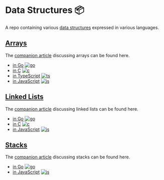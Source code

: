 # Data Structures 📦

A repo containing various [data structures](https://dxt.rs/category/programming/general/data-structures/) expressed in various languages.

## [Arrays](https://github.com/claudemuller/data-structures/tree/master/arrays)

The [companion article](https://dxt.rs/category/programming/general/arrays/) discussing arrays can be found here.

- [in Go](https://github.com/claudemuller/data-structures/tree/master/arrays/go) [![go](https://github.com/claudemuller/data-structures/actions/workflows/arrays.go.yml/badge.svg)](https://github.com/claudemuller/data-structures/actions/workflows/arrays.go.yml)
- [in C](https://github.com/claudemuller/data-structures/tree/master/arrays/c) [![c](https://github.com/claudemuller/data-structures/actions/workflows/arrays.c.yml/badge.svg)](https://github.com/claudemuller/data-structures/actions/workflows/arrays.c.yml)
- [in TypeScript](https://github.com/claudemuller/data-structures/tree/master/arrays/ts) [![ts](https://github.com/claudemuller/data-structures/actions/workflows/arrays.ts.yml/badge.svg)](https://github.com/claudemuller/data-structures/actions/workflows/arrays.ts.yml)
- [in JavaScript](https://github.com/claudemuller/data-structures/tree/master/arrays/js) [![js](https://github.com/claudemuller/data-structures/actions/workflows/arrays.js.yml/badge.svg)](https://github.com/claudemuller/data-structures/actions/workflows/arrays.js.yml)

## [Linked Lists](https://github.com/claudemuller/data-structures/tree/master/linked-lists)

The [companion article](https://dxt.rs/category/programming/general/linked-lists/) discussing linked lists can be found here.

- [in Go](https://github.com/claudemuller/data-structures/tree/master/linked-lists/go) [![go](https://github.com/claudemuller/data-structures/actions/workflows/linked-lists.go.yml/badge.svg)](https://github.com/claudemuller/data-structures/actions/workflows/linked-lists.go.yml)
- [in C](https://github.com/claudemuller/data-structures/tree/master/linked-lists/c) [![c](https://github.com/claudemuller/data-structures/actions/workflows/linked-lists.c.yml/badge.svg)](https://github.com/claudemuller/data-structures/actions/workflows/linked-lists.c.yml)
- [in JavaScript](https://github.com/claudemuller/data-structures/tree/master/linked-lists/js) [![js](https://github.com/claudemuller/data-structures/actions/workflows/linked-lists.js.yml/badge.svg)](https://github.com/claudemuller/data-structures/actions/workflows/linked-lists.js.yml)

## [Stacks](https://github.com/claudemuller/data-structures/tree/master/stacks)

The [companion article](https://dxt.rs/category/programming/general/stacks/) discussing stacks can be found here.

- [in Go](https://github.com/claudemuller/data-structures/tree/master/stacks/go) [![go](https://github.com/claudemuller/data-structures/actions/workflows/stacks.go.yml/badge.svg)](https://github.com/claudemuller/data-structures/actions/workflows/stacks.go.yml)
- [in JavaScript](https://github.com/claudemuller/data-structures/tree/master/stacks/js) [![js](https://github.com/claudemuller/data-structures/actions/workflows/stacks.js.yml/badge.svg)](https://github.com/claudemuller/data-structures/actions/workflows/stacks.js.yml)
